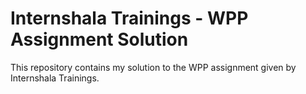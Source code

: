 # Internshala Trainings - WPP Assignment Solution

This repository contains my solution to the WPP assignment given by Internshala Trainings.
